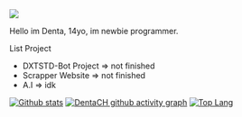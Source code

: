 <body>
    <a href=https://github.com/DentaCH><img src="./github.jpg", align=center></img></a>
    <p align=left> Hello im Denta, 14yo, im newbie programmer.<p>

List Project
- DXTSTD-Bot Project => not finished
- Scrapper Website => not finished
- A.I => idk
     
[![Github stats](https://github-readme-stats.vercel.app/api?username=dxtstd&show_icons=true&title_color=000000&icon_color=bb2acf&text_color=000000&bg_color=ffffff)](https://github.com/DentaCH)
[![DentaCH github activity graph](https://activity-graph.herokuapp.com/graph?username=dxtstd&bg_color=ffffff&color=000000&line=00c2ff)](https://github.com/DentaCH)
[![Top Lang](https://github-readme-stats.vercel.app/api/top-langs?username=dxtstd&show_icons=true&locale=en&bg_color=ffffff&text_color=000000&layout=compact)](https://github.com/DentaCH)

</body>

 
<!--
**DentaStudio/DentaStudio** is a ✨ _special_ ✨ repository because its `README.md` (this file) appears on your GitHub profile.

Here are some ideas to get you started:

- 🔭 I’m currently working on ...
- 🌱 I’m currently learning ...
- 👯 I’m looking to collaborate on ...
- 🤔 I’m looking for help with ...
- 💬 Ask me about ...
- 📫 How to reach me: ...
- 😄 Pronouns: ...
- ⚡ Fun fact: ...
-->

